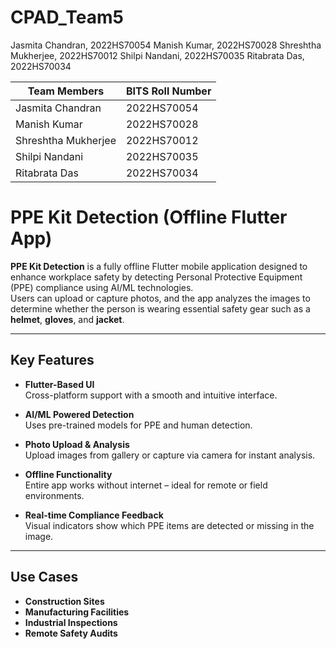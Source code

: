 # CPAD_Team5

Jasmita Chandran, 2022HS70054
Manish Kumar, 2022HS70028
Shreshtha Mukherjee, 2022HS70012
Shilpi Nandani, 2022HS70035
Ritabrata Das, 2022HS70034

| Team Members    | BITS Roll Number |
| --------------- | ---------------- |
| Jasmita Chandran  | 2022HS70054      |
| Manish Kumar       | 2022HS70028      |
| Shreshtha Mukherjee   | 2022HS70012      |
|Shilpi Nandani    | 2022HS70035      |
| Ritabrata Das     | 2022HS70034      | 



# PPE Kit Detection (Offline Flutter App)

**PPE Kit Detection** is a fully offline Flutter mobile application designed to enhance workplace safety by detecting Personal Protective Equipment (PPE) compliance using AI/ML technologies.  
Users can upload or capture photos, and the app analyzes the images to determine whether the person is wearing essential safety gear such as a **helmet**, **gloves**, and **jacket**.

---

## Key Features

- **Flutter-Based UI**  
  Cross-platform support with a smooth and intuitive interface.

- **AI/ML Powered Detection**  
  Uses pre-trained models for PPE and human detection.

- **Photo Upload & Analysis**  
  Upload images from gallery or capture via camera for instant analysis.

- **Offline Functionality**  
  Entire app works without internet – ideal for remote or field environments.

- **Real-time Compliance Feedback**  
  Visual indicators show which PPE items are detected or missing in the image.

---

## Use Cases

- **Construction Sites**  
-  **Manufacturing Facilities**  
-  **Industrial Inspections**  
-  **Remote Safety Audits**

